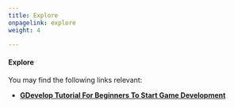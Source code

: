 ```yaml
---
title: Explore
onpagelink: explore
weight: 4

---
```


#### **Explore**

You may find the following links relevant:

*   **[GDevelop Tutorial For Beginners To Start Game Development](https://blog.containerize.com/2021/05/05/gdevelop-tutorial-for-beginners-to-start-game-development/)**
